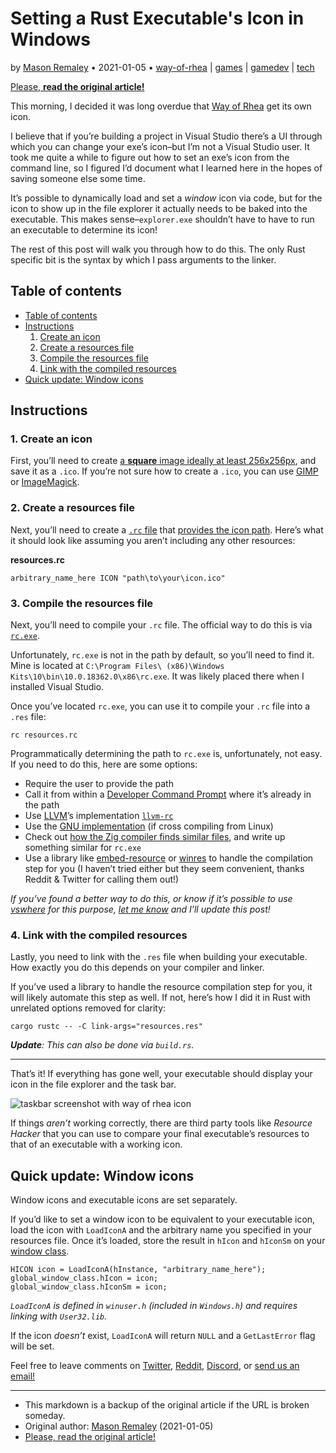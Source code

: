 # Setting a Rust Executable's Icon in Windows

by [Mason Remaley](https://twitter.com/MasonRemaley) • 2021-01-05 •
[way-of-rhea](https://anthropicstudios.com/blog/tags/way-of-rhea) |
[games](https://anthropicstudios.com/blog/tags/games) |
[gamedev](https://anthropicstudios.com/blog/tags/gamedev) |
[tech](https://anthropicstudios.com/blog/tags/tech)

[Please, **read the original article!**](https://anthropicstudios.com/2021/01/05/setting-a-rust-windows-exe-icon/)



This morning, I decided it was long overdue that [Way of Rhea](https://anthropicstudios.com/way-of-rhea)
get its own icon.

I believe that if you’re building a project in Visual Studio there’s a UI through which
you can change your exe’s icon–but I’m not a Visual Studio user.
It took me quite a while to figure out how to set an exe’s icon from the command line,
so I figured I’d document what I learned here in the hopes of saving someone else some time.

It’s possible to dynamically load and set a _window_ icon via code,
but for the icon to show up in the file explorer it actually needs to be baked into the executable.
This makes sense–`explorer.exe` shouldn’t have to have to run an executable to determine its icon!

The rest of this post will walk you through how to do this.
The only Rust specific bit is the syntax by which I pass arguments to the linker.



## Table of contents

- [Table of contents](#table-of-contents)
- [Instructions](#instructions)
  1. [Create an icon](#1-create-an-icon)
  2. [Create a resources file](#2-create-a-resources-file)
  3. [Compile the resources file](#3-compile-the-resources-file)
  4. [Link with the compiled resources](#4)
- [Quick update: Window icons](#)



## Instructions

### 1. Create an icon

First, you’ll need to create
[a **square** image ideally at least 256x256px](https://docs.microsoft.com/en-us/windows/win32/uxguide/vis-icons),
and save it as a `.ico`. If you’re not sure how to create a `.ico`, you can use
[GIMP](https://www.gimp.org/) or [ImageMagick](https://imagemagick.org/).



### 2. Create a resources file

Next, you’ll need to create a
[`.rc` file](https://docs.microsoft.com/en-us/windows/win32/menurc/about-resource-files)
that [provides the icon path](https://docs.microsoft.com/en-us/windows/win32/menurc/icon-resource).
Here’s what it should look like assuming you aren’t including any other resources:

**resources.rc**

```
arbitrary_name_here ICON "path\to\your\icon.ico"
```



### 3. Compile the resources file

Next, you’ll need to compile your `.rc` file. The official way to do this is via
[`rc.exe`](https://docs.microsoft.com/en-us/windows/win32/menurc/resource-compiler).

Unfortunately, `rc.exe` is not in the path by default, so you’ll need to find it.
Mine is located at `C:\Program Files\ (x86)\Windows Kits\10\bin\10.0.18362.0\x86\rc.exe`.
It was likely placed there when I installed Visual Studio.

Once you’ve located `rc.exe`, you can use it to compile your `.rc` file into a `.res` file:

```
rc resources.rc
```

Programmatically determining the path to `rc.exe` is, unfortunately, not easy.
If you need to do this, here are some options:

- Require the user to provide the path
- Call it from within a
  [Developer Command Prompt](https://docs.microsoft.com/en-us/dotnet/framework/tools/developer-command-prompt-for-vs)
  where it’s already in the path
- Use [LLVM](https://llvm.org/)’s implementation [`llvm-rc`](https://github.com/llvm/llvm-project/tree/62ec4ac90738a5f2d209ed28c822223e58aaaeb7/llvm/tools/llvm-rc)
- Use the [GNU implementation](https://man7.org/linux/man-pages/man1/windres.1.html)
  (if cross compiling from Linux)
- Check out [how the Zig compiler finds similar files](https://github.com/ziglang/zig/blob/master/src/windows_sdk.cpp),
  and write up something similar for `rc.exe`
- Use a library like [embed-resource](https://crates.io/crates/embed-resource)
  or [winres](https://crates.io/crates/winres) to handle the compilation step for you
  (I haven’t tried either but they seem convenient, thanks Reddit & Twitter for calling them out!)

_If you’ve found a better way to do this, or know if it’s possible to use [vswhere](https://github.com/Microsoft/vswhere) for this purpose,
[let me know](mailto:mason@anthropicstudios.com) and I’ll update this post!_


### 4. Link with the compiled resources

Lastly, you need to link with the `.res` file when building your executable.
How exactly you do this depends on your compiler and linker.

If you’ve used a library to handle the resource compilation step for you,
it will likely automate this step as well. If not,
here’s how I did it in Rust with unrelated options removed for clarity:

```
cargo rustc -- -C link-args="resources.res"
```

_**Update**: This can also be done via `build.rs`._

---

That’s it! If everything has gone well, your executable should display
your icon in the file explorer and the task bar.

![taskbar screenshot with way of rhea icon](https://anthropicstudios.com/assets/monsters-and-sprites/setting-a-rust-windows-exe-icon/task-bar.png)

If things _aren’t_ working correctly, there are third party tools like _Resource Hacker_ that
you can use to compare your final executable’s resources to that of an executable with a working icon.



## Quick update: Window icons

Window icons and executable icons are set separately.

If you’d like to set a window icon to be equivalent to your executable icon,
load the icon with `LoadIconA` and the arbitrary name you specified in your resources file.
Once it’s loaded, store the result in `hIcon` and `hIconSm` on your
[window class](https://docs.microsoft.com/en-us/windows/win32/api/winuser/ns-winuser-wndclassexa).

```
HICON icon = LoadIconA(hInstance, "arbitrary_name_here");
global_window_class.hIcon = icon;
global_window_class.hIconSm = icon;
```

_`LoadIconA` is defined in `winuser.h` (included in `Windows.h`) and requires linking with `User32.lib`._

If the icon _doesn’t_ exist, `LoadIconA` will return `NULL` and a `GetLastError` flag will be set.

Feel free to leave comments on [Twitter](https://twitter.com/masonremaley/status/1346594278802399232),
[Reddit](https://www.reddit.com/r/rust_gamedev/comments/kraink/setting_a_rust_executables_icon_in_windows/),
[Discord](https://discord.gg/JGeVt5XwPP), or [send us an email!](mailto:hello@anthropicstudios.com)

---

- This markdown is a backup of the original article if the URL is broken someday.
- Original author: [Mason Remaley](https://twitter.com/MasonRemaley) (2021-01-05)
- [Please, read the original article!](https://anthropicstudios.com/2021/01/05/setting-a-rust-windows-exe-icon/)
